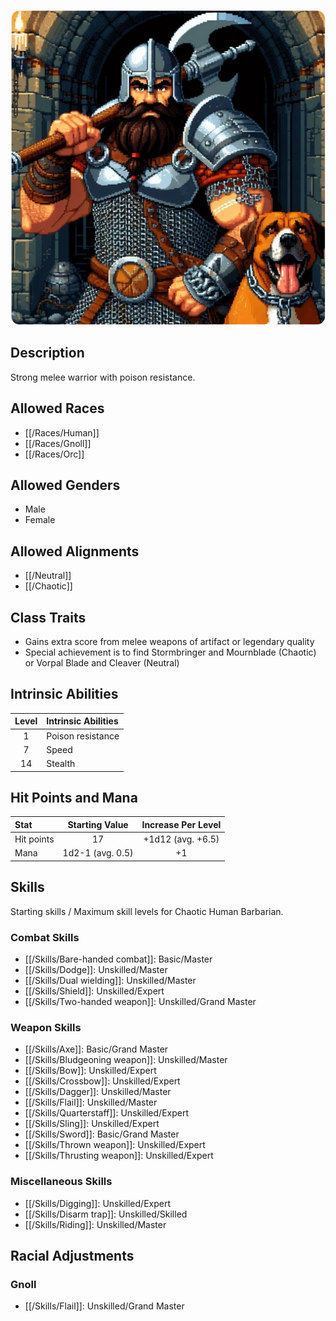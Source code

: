 ![Barbarian](/uploads/Roles/Barbarian/barbarian.webp)

## Description

Strong melee warrior with poison resistance.

## Allowed Races

- [[/Races/Human]]
- [[/Races/Gnoll]]
- [[/Races/Orc]]

## Allowed Genders

- Male
- Female

## Allowed Alignments

- [[/Neutral]]
- [[/Chaotic]]

## Class Traits

- Gains extra score from melee weapons of artifact or legendary quality
- Special achievement is to find Stormbringer and Mournblade (Chaotic) or Vorpal Blade and Cleaver (Neutral)

## Intrinsic Abilities

| Level | Intrinsic Abilities |
| :---: | :--------- |
| 1 | Poison resistance |
| 7 | Speed |
| 14 | Stealth |

## Hit Points and Mana

| Stat | Starting Value | Increase Per Level |
| :--- | :------------: | :----------------: |
| Hit points | 17 | +1d12 (avg. +6.5) |
| Mana | 1d2-1 (avg. 0.5) | +1 |

## Skills

Starting skills / Maximum skill levels for Chaotic Human Barbarian. 

### Combat Skills                                                

* [[/Skills/Bare-handed combat]]: Basic/Master
* [[/Skills/Dodge]]: Unskilled/Master
* [[/Skills/Dual wielding]]: Unskilled/Master
* [[/Skills/Shield]]: Unskilled/Expert
* [[/Skills/Two-handed weapon]]: Unskilled/Grand Master

### Weapon Skills                                                

* [[/Skills/Axe]]: Basic/Grand Master
* [[/Skills/Bludgeoning weapon]]: Unskilled/Master
* [[/Skills/Bow]]: Unskilled/Expert
* [[/Skills/Crossbow]]: Unskilled/Expert
* [[/Skills/Dagger]]: Unskilled/Master
* [[/Skills/Flail]]: Unskilled/Master
* [[/Skills/Quarterstaff]]: Unskilled/Expert
* [[/Skills/Sling]]: Unskilled/Expert
* [[/Skills/Sword]]: Basic/Grand Master
* [[/Skills/Thrown weapon]]: Unskilled/Expert
* [[/Skills/Thrusting weapon]]: Unskilled/Expert

### Miscellaneous Skills                                            

* [[/Skills/Digging]]: Unskilled/Expert
* [[/Skills/Disarm trap]]: Unskilled/Skilled
* [[/Skills/Riding]]: Unskilled/Master

## Racial Adjustments

### Gnoll

- [[/Skills/Flail]]: Unskilled/Grand Master